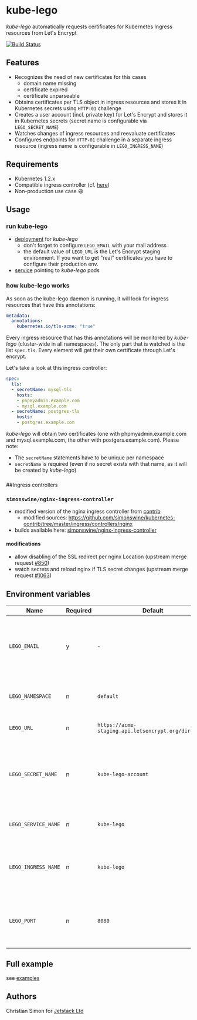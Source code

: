 # kube-lego

*kube-lego* automatically requests certificates for Kubernetes Ingress resources from Let's Encrypt

[![Build Status](https://travis-ci.org/jetstack/kube-lego.svg?branch=master)](https://travis-ci.org/jetstack/kube-lego)

## Features

- Recognizes the need of new certificates for this cases
  - domain name missing
  - certificate expired
  - certificate unparseable
- Obtains certificates per TLS object in ingress resources and stores it in Kubernetes secrets using `HTTP-01` challenge
- Creates a user account (incl. private key) for Let's Encrypt and stores it in Kubernetes secrets (secret name is configurable via `LEGO_SECRET_NAME`)
- Watches changes of ingress resources and reevaluate certificates
- Configures endpoints for `HTTP-01` challenge in a separate ingress resource (ingress name is configurable in `LEGO_INGRESS_NAME`)

## Requirements

- Kubernetes 1.2.x
- Compatible ingress controller (cf. [here](#ingress))
- Non-production use case :laughing:

## Usage

### run kube-lego

- [deployment](examples/kube-lego-deployment.yaml) for *kube-lego*
  - don't forget to configure `LEGO_EMAIL` with your mail address
  - the default value of `LEGO_URL` is the Let's Encrypt staging environment. If you want to get "real" certificates you have to configure their production env.
- [service](examples/kube-lego-svc.yaml) pointing to *kube-lego* pods

### how kube-lego works

As soon as the kube-lego daemon is running, it will look for ingress resources that have this annotations:

```yaml
metadata:
  annotations:
    kubernetes.io/tls-acme: "true"
```

Every ingress resource that has this annotations will be monitored by *kube-lego* (cluster-wide in all namespaces). The only part that is watched is the list `spec.tls`. Every element will get their own certificate through Let's encrypt.

Let's take a look at this ingress controller:

```yaml
spec:
  tls:
  - secretName: mysql-tls
    hosts:
    - phpmyadmin.example.com
    - mysql.example.com
  - secretName: postgres-tls
    hosts:
    - postgres.example.com
```

*kube-lego* will obtain two certificates (one with phpmyadmin.example.com and mysql.example.com, the other with postgers.example.com). Please note:

- The `secretName` statements have to be unique per namespace
- `secretName` is required (even if no secret exists with that name, as it will be created by *kube-lego*)

###

##<a name="ingress"></a>Ingress controllers

### `simonswine/nginx-ingress-controller`

- modified version of the nginx ingress controller from [contrib](https://github.com/kubernetes/contrib/tree/master/ingress/controllers/nginx)
  - modified sources: https://github.com/simonswine/kubernetes-contrib/tree/master/ingress/controllers/nginx
- builds available here: [simonswine/nginx-ingress-controller](https://hub.docker.com/r/simonswine/nginx-ingress-controller/)

#### modifications

- allow disabling of the SSL redirect per nginx Location (upstream merge request [#850](https://github.com/kubernetes/contrib/pull/850))
- watch secrets and reload nginx if TLS secret changes (upstream merge request [#1063](https://github.com/kubernetes/contrib/pull/1063))

## Environment variables

| Name | Required | Default | Description |
|------|----------|---------|-------------|
| `LEGO_EMAIL` | y | `-` | E-Mail address for the ACME account, used to recover from lost secrets |
| `LEGO_NAMESPACE` | n | `default` | Namespace where kube-lego is running in |
| `LEGO_URL` | n | `https://acme-staging.api.letsencrypt.org/directory` | URL for the ACME server |
| `LEGO_SECRET_NAME` | n | `kube-lego-account` | Name of the secret in the same namespace that contains ACME account secret |
| `LEGO_SERVICE_NAME` | n | `kube-lego` | Service name that connects to this pod |
| `LEGO_INGRESS_NAME` | n | `kube-lego` | Ingress name which contains the routing for HTTP verification |
| `LEGO_PORT` | n | `8080` | Port where this daemon is listening for verifcation calls (HTTP method)|

## Full example

see [examples](examples/README.md)

## Authors

Christian Simon for [Jetstack Ltd](http://www.jetstack.io)
